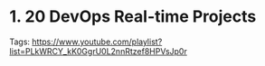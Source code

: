 # 1. 20 DevOps Real-time Projects

Tags: https://www.youtube.com/playlist?list=PLkWRCY_kK0GgrU0L2nnRtzef8HPVsJp0r